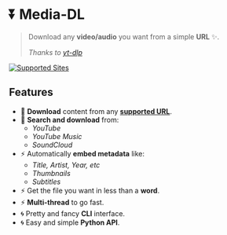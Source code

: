 # ⏬ Media-DL

> Download any **video/audio** you want from a simple **URL** ✨.
> 
> *Thanks to [yt-dlp](https://github.com/yt-dlp/yt-dlp)*

[![Supported Sites](https://img.shields.io/badge/-Supported_Sites-brightgreen.svg?style=for-the-badge)](https://github.com/yt-dlp/yt-dlp/blob/master/supportedsites.md)

## Features

- 🔎 **Download** content from any **[supported URL](https://github.com/yt-dlp/yt-dlp/blob/master/supportedsites.md)**.
- 🔎 **Search and download** from:
    - *YouTube*
    - *YouTube Music*
    - *SoundCloud*
- ⚡️ Automatically **embed metadata** like:
    - *Title, Artist, Year, etc*
    - *Thumbnails*
    - *Subtitles*
- ⚡️ Get the file you want in less than a **word**.
- ⚡️ **Multi-thread** to go fast.
- 🌀 Pretty and fancy **CLI** interface.
- 🌀 Easy and simple **Python API**.
